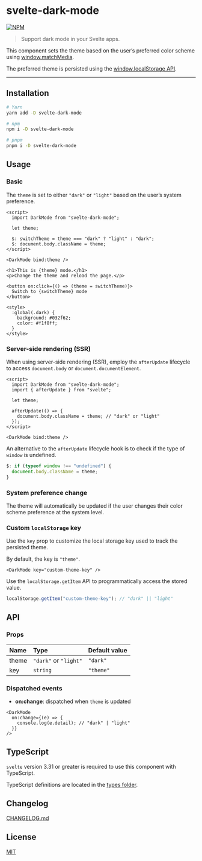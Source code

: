 # svelte-dark-mode

[![NPM][npm]][npm-url]

> Support dark mode in your Svelte apps.

<!-- REPO_URL -->

This component sets the theme based on the user’s preferred color scheme using [window.matchMedia](https://developer.mozilla.org/en-US/docs/Web/API/Window/matchMedia).

The preferred theme is persisted using the [window.localStorage API](https://developer.mozilla.org/en-US/docs/Web/API/Window/localStorage).

---

<!-- TOC -->

## Installation

```bash
# Yarn
yarn add -D svelte-dark-mode

# npm
npm i -D svelte-dark-mode

# pnpm
pnpm i -D svelte-dark-mode
```

## Usage

### Basic

The `theme` is set to either `"dark"` or `"light"` based on the user’s system preference.

```svelte
<script>
  import DarkMode from "svelte-dark-mode";

  let theme;

  $: switchTheme = theme === "dark" ? "light" : "dark";
  $: document.body.className = theme;
</script>

<DarkMode bind:theme />

<h1>This is {theme} mode.</h1>
<p>Change the theme and reload the page.</p>

<button on:click={() => (theme = switchTheme)}>
  Switch to {switchTheme} mode
</button>

<style>
  :global(.dark) {
    background: #032f62;
    color: #f1f8ff;
  }
</style>
```

### Server-side rendering (SSR)

When using server-side rendering (SSR), employ the `afterUpdate` lifecycle to access `document.body` or `document.documentElement`.

```svelte no-eval
<script>
  import DarkMode from "svelte-dark-mode";
  import { afterUpdate } from "svelte";

  let theme;

  afterUpdate(() => {
    document.body.className = theme; // "dark" or "light"
  });
</script>

<DarkMode bind:theme />
```

An alternative to the `afterUpdate` lifecycle hook is to check if the type of `window` is undefined.

```js no-eval
$: if (typeof window !== "undefined") {
  document.body.className = theme;
}
```

### System preference change

The theme will automatically be updated if the user changes their color scheme preference at the system level.

### Custom `localStorage` key

Use the `key` prop to customize the local storage key used to track the persisted theme.

By default, the key is `"theme"`.

```svelte no-eval
<DarkMode key="custom-theme-key" />
```

Use the `localStorage.getItem` API to programmatically access the stored value.

```js
localStorage.getItem("custom-theme-key"); // "dark" || "light"
```

## API

### Props

| Name  | Type                  | Default value |
| :---- | :-------------------- | :------------ |
| theme | `"dark"` or `"light"` | `"dark"`      |
| key   | `string`              | `"theme"`     |

### Dispatched events

- **on:change**: dispatched when `theme` is updated

```svelte no-eval
<DarkMode
  on:change={(e) => {
    console.log(e.detail); // "dark" | "light"
  }}
/>
```

## TypeScript

`svelte` version 3.31 or greater is required to use this component with TypeScript.

TypeScript definitions are located in the [types folder](./types).

## Changelog

[CHANGELOG.md](CHANGELOG.md)

## License

[MIT](LICENSE)

[npm]: https://img.shields.io/npm/v/svelte-dark-mode.svg?color=%23ff3e00&style=for-the-badge
[npm-url]: https://npmjs.com/package/svelte-dark-mode
